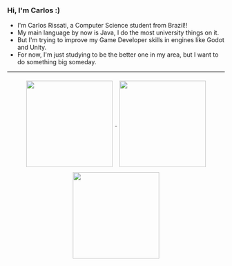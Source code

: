 ### Hi, I'm Carlos :)
  - I'm Carlos Rissati, a Computer Science student from Brazil!!
  - My main language by now is Java, I do the most university things on it.
  - But I'm trying to improve my Game Developer skills in engines like Godot and Unity.
  - For now, I'm just studying to be the better one in my area, but I want to do something big someday.

<!-- ![Anurag's GitHub stats](https://github-readme-stats.vercel.app/api?username=CarlosRissati&show_icons=true&theme=synthwave)

![Top Langs](https://github-readme-stats.vercel.app/api/top-langs/?username=CarlosRissati&layout=donut&size_weight=0.5&count_weight=0.5&hide=GAP&theme=synthwave) -->
---

<a href="https://github.com/anuraghazra/github-readme-stats">
  <div align=center>
    <img height=200 align="center" style="margin:6px" src="https://github-readme-stats.vercel.app/api?username=CarlosRissati&show_icons=true&theme=synthwave" />
    <img height=200 align="center" style="margin:6px" src="https://github-readme-stats.vercel.app/api/top-langs/?username=CarlosRissati&layout=donut&size_weight=0.5&count_weight=0.5&hide=GAP&theme=synthwave" />
  </div>
</a>
<a href="https://github.com/anuraghazra/convoychat">
  <div align=center style="margin:6px">
    <img 
    height=200
    src="https://github-readme-stats.vercel.app/api/wakatime?username=@CarlosRissati&theme=synthwave" />
  </div>
</a>

<!-- ![Harlok's WakaTime stats](https://github-readme-stats.vercel.app/api/wakatime?username=@CarlosRissati&theme=synthwave) -->